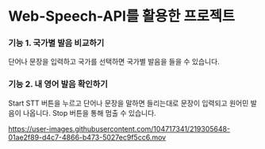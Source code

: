 # Web-Speech-API를 활용한 프로젝트
### 기능 1. 국가별 발음 비교하기
단어나 문장을 입력하고 국가를 선택하면 국가별 발음을 들을 수 있습니다.
### 기능 2. 내 영어 발음 확인하기
Start STT 버튼을 누르고 단어나 문장을 말하면 들리는대로 문장이 입력되고 원어민 발음이 나옵니다.
Stop 버튼을 통해 멈출 수 있습니다.

https://user-images.githubusercontent.com/104717341/219305648-01ae2f89-d4c7-4866-b473-5027ec9f5cc6.mov

